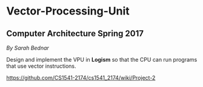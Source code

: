 # Vector-Processing-Unit
## Computer Architecture Spring 2017 
*By Sarah Bednar*

Design and implement the VPU in **Logism** so that the CPU can run programs that use vector instructions.

https://github.com/CS1541-2174/cs1541_2174/wiki/Project-2
